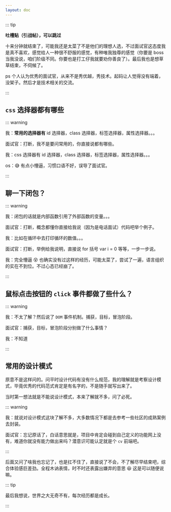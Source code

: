 ```yaml
---
layout: doc
---
```


::: tip

**吐槽贴（引战帖），可以跳过**

十来分钟就结束了，可能我还是太菜了不是他们的理想人选，不过面试官这态度我是真不喜欢，感觉给人一种很不舒服的感觉，有种唯我独尊的感觉（你要是 boss 当我没说，咱们阶级不同。你要也是打工仔我就要劝你善良了）。最后我也是想草草结束，不伺候了。

ps 个人认为优秀的面试官，从来不是秀优越，秀技术。起码让人觉得没有端着，没架子。然后才是技术相关的交流。

:::

## `css` 选择器都有哪些

::: warning

我：**常用的选择器有** id 选择器，class 选择器，标签选择器，属性选择器。。。

面试官：打断，我不是要问常用的，你直接说都有哪些。

我：css 选择器有 id 选择器，class 选择器，标签选择器，属性选择器。。。

os：:sweat_smile: 有点小懵逼，习惯口语不好，误导了面试官。

:::

## 聊一下闭包？

::: warning

我：闭包的话就是内部函数引用了外部函数的变量。。。

面试官：打断，概念都懂你直接给我说（因为是电话面试）代码吧举个例子。

我：比如在循环中去打印循环的数值。。。

面试官：打断，举例给我说明，直接说 for 括号 var i = 0 等等，一步一步说。

我：完全懵逼 :dizzy_face: 也确实没有过这样的经历，可能太菜了，尝试了一遍，语言组织的实在不到位。不过心态已经崩了。

:::

## 鼠标点击按钮的 `click` 事件都做了些什么？

::: warning

我：不太了解？然后说了 `DOM` 事件机制。捕获，目标，冒泡阶段。

面试官：捕获，目标，冒泡阶段分别做了什么事情？

我：不知道

:::

## 常用的设计模式

原意不是这样问的。问平时设计代码有没有什么规范，我的理解就是考察设计模式，毕竟优秀的代码范式肯定是有名字的，不是随手就写出来了。

当时第一想法就是不能说设计模式，本来了解就不多，问了必死。

::: warning

我：就说对设计模式这块了解不多，大多数情况下都是去参考一些社区的成熟案例去封装。

面试官：忘记原话了，白话意思就是，项目中肯定会碰到自己定义的功能网上没有，难道你就没有能力做出来吗？潜意识可能认定就是个 `cv` 前端吧。

:::

后面又问了啥我也忘记了，也是扛不住了，直接说了不会，不了解尽早结束吧，综合体验感巨差劲。全程木讷表情，时不时还表露出嫌弃的意思 :satisfied: 这是可以随便说嘛。

::: tip

最后我想说，世界之大无奇不有，每次经历都是成长。

:::

